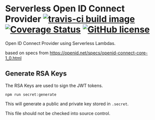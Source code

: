 # Serverless Open ID Connect Provider  [![travis-ci build image](https://travis-ci.org/joelnet/serverless-authentication.svg?branch=master)](https://travis-ci.org/joelnet/serverless-authentication) [![Coverage Status](https://coveralls.io/repos/github/joelnet/serverless-authentication/badge.svg?branch=master)](https://coveralls.io/github/joelnet/serverless-authentication?branch=master) [![GitHub license](https://img.shields.io/badge/license-MIT-blue.svg)](https://raw.githubusercontent.com/joelnet/serverless-authentication/master/LICENSE) 

Open ID Connect Provider using Serverless Lambdas.

based on specs from https://openid.net/specs/openid-connect-core-1_0.html

## Generate RSA Keys

The RSA Keys are used to sign the JWT tokens.

```
npm run secret:generate
```

This will generate a public and private key stored in `.secret`.

This file should not be checked into source control.
